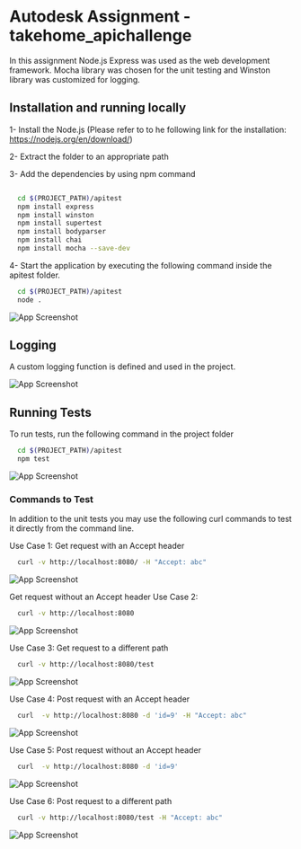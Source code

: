 
# Autodesk Assignment - takehome_apichallenge

In this assignment Node.js Express was used as the web development framework.
Mocha library was chosen for the unit testing and Winston library was customized for logging.





## Installation and running locally

1- Install the Node.js  (Please refer to to he following link for the installation: https://nodejs.org/en/download/)

2- Extract the folder to an appropriate path

3- Add the dependencies by using npm command

```bash

  cd $(PROJECT_PATH)/apitest
  npm install express
  npm install winston
  npm install supertest
  npm install bodyparser
  npm install chai
  npm install mocha --save-dev
```

4- Start the application by executing the following command inside the apitest folder.

```bash
  cd $(PROJECT_PATH)/apitest
  node .
```
![App Screenshot](https://github.com/berkeoz/takehome_apichallenge/blob/main/screenshots/appstart.JPG?raw=true)

## Logging

A custom logging function is defined and used in the project.

![App Screenshot](https://github.com/berkeoz/takehome_apichallenge/blob/main/screenshots/logger.JPG?raw=true)
## Running Tests

To run tests, run the following command in the project folder

```bash
  cd $(PROJECT_PATH)/apitest
  npm test
```
![App Screenshot](https://github.com/berkeoz/takehome_apichallenge/blob/main/screenshots/testingusecases.JPG?raw=true)

### Commands to Test

In addition to the unit tests  you may use the following curl commands to test it directly from the command line.

Use Case 1:
Get request with an Accept header
```bash
  curl -v http://localhost:8080/ -H "Accept: abc"
```
![App Screenshot](https://github.com/berkeoz/takehome_apichallenge/blob/main/screenshots/getwithheader.JPG?raw=true)

Get request without an Accept header
Use Case 2:
```bash
  curl -v http://localhost:8080
```
![App Screenshot](https://github.com/berkeoz/takehome_apichallenge/blob/main/screenshots/getwithoutheader.JPG?raw=true)

Use Case 3:
Get request to a different path
```bash
  curl -v http://localhost:8080/test
```
![App Screenshot](https://github.com/berkeoz/takehome_apichallenge/blob/main/screenshots/gettoadifferentpath.JPG?raw=true)

Use Case 4:
Post request with an Accept header
```bash
  curl  -v http://localhost:8080 -d 'id=9' -H "Accept: abc" 
```
![App Screenshot](https://github.com/berkeoz/takehome_apichallenge/blob/main/screenshots/postwithheader.JPG?raw=true)

Use Case 5:
Post request without an Accept header
```bash
  curl  -v http://localhost:8080 -d 'id=9' 
```
![App Screenshot](https://github.com/berkeoz/takehome_apichallenge/blob/main/screenshots/postwithoutheader.JPG?raw=true)

Use Case 6:
Post request to a different path
```bash
  curl -v http://localhost:8080/test -H "Accept: abc" 
```
![App Screenshot](https://github.com/berkeoz/takehome_apichallenge/blob/main/screenshots/posttoadifferentpath.JPG?raw=true)